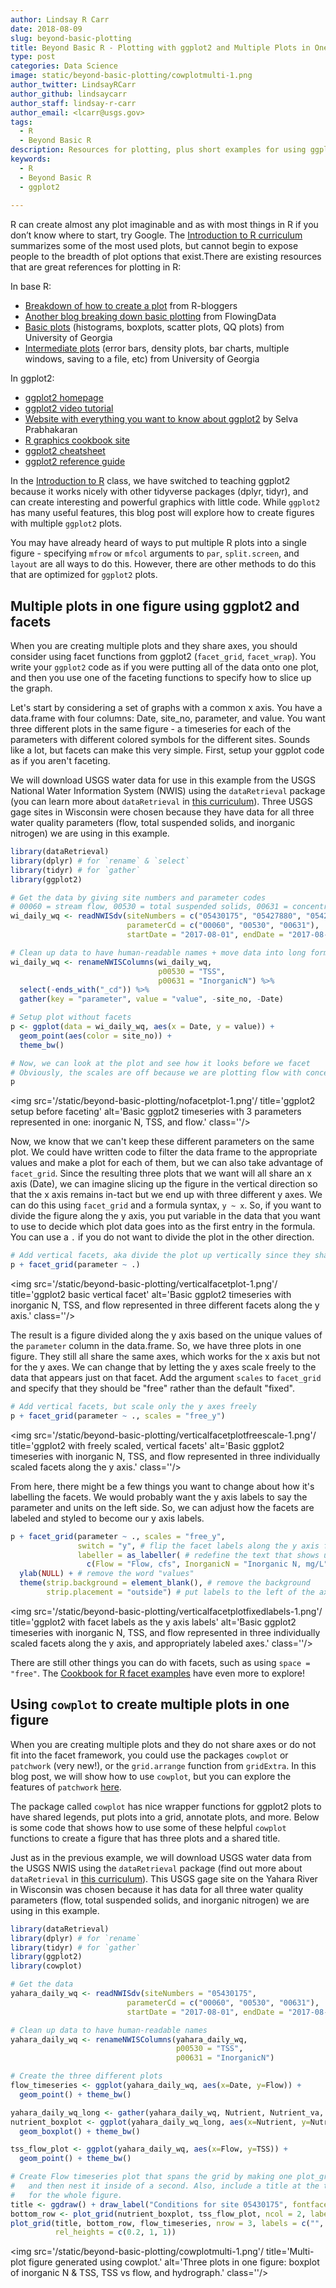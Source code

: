 ```yaml
---
author: Lindsay R Carr
date: 2018-08-09
slug: beyond-basic-plotting
title: Beyond Basic R - Plotting with ggplot2 and Multiple Plots in One Figure
type: post
categories: Data Science
image: static/beyond-basic-plotting/cowplotmulti-1.png
author_twitter: LindsayRCarr
author_github: lindsaycarr
author_staff: lindsay-r-carr
author_email: <lcarr@usgs.gov>
tags: 
  - R
  - Beyond Basic R
description: Resources for plotting, plus short examples for using ggplot2 for common use-cases and adding USGS style.
keywords:
  - R
  - Beyond Basic R
  - ggplot2
 
---
```

R can create almost any plot imaginable and as with most things in R if you don’t know where to start, try Google. The [Introduction to R curriculum](https://owi.usgs.gov/R/training-curriculum/intro-curriculum) summarizes some of the most used plots, but cannot begin to expose people to the breadth of plot options that exist.There are existing resources that are great references for plotting in R:

In base R:

-   [Breakdown of how to create a plot](https://www.r-bloggers.com/how-to-plot-a-graph-in-r/) from R-bloggers
-   [Another blog breaking down basic plotting](https://flowingdata.com/2012/12/17/getting-started-with-charts-in-r/) from FlowingData
-   [Basic plots](https://www.cyclismo.org/tutorial/R/plotting.html) (histograms, boxplots, scatter plots, QQ plots) from University of Georgia
-   [Intermediate plots](https://www.cyclismo.org/tutorial/R/intermediatePlotting.html) (error bars, density plots, bar charts, multiple windows, saving to a file, etc) from University of Georgia

In ggplot2:

-   [ggplot2 homepage](http://ggplot2.tidyverse.org/)
-   [ggplot2 video tutorial](https://www.youtube.com/watch?v=rsG-GgR0aEY)
-   [Website with everything you want to know about ggplot2](http://r-statistics.co/Complete-Ggplot2-Tutorial-Part1-With-R-Code.html) by Selva Prabhakaran
-   [R graphics cookbook site](http://www.cookbook-r.com/Graphs/)
-   [ggplot2 cheatsheet](https://www.rstudio.com/wp-content/uploads/2015/03/ggplot2-cheatsheet.pdf)
-   [ggplot2 reference guide](http://ggplot2.tidyverse.org/reference/)

In the [Introduction to R](https://owi.usgs.gov/R/training-curriculum/intro-curriculum) class, we have switched to teaching ggplot2 because it works nicely with other tidyverse packages (dplyr, tidyr), and can create interesting and powerful graphics with little code. While `ggplot2` has many useful features, this blog post will explore how to create figures with multiple `ggplot2` plots.

You may have already heard of ways to put multiple R plots into a single figure - specifying `mfrow` or `mfcol` arguments to `par`, `split.screen`, and `layout` are all ways to do this. However, there are other methods to do this that are optimized for `ggplot2` plots.

Multiple plots in one figure using ggplot2 and facets
-----------------------------------------------------

When you are creating multiple plots and they share axes, you should consider using facet functions from ggplot2 (`facet_grid`, `facet_wrap`). You write your `ggplot2` code as if you were putting all of the data onto one plot, and then you use one of the faceting functions to specify how to slice up the graph.

Let's start by considering a set of graphs with a common x axis. You have a data.frame with four columns: Date, site\_no, parameter, and value. You want three different plots in the same figure - a timeseries for each of the parameters with different colored symbols for the different sites. Sounds like a lot, but facets can make this very simple. First, setup your ggplot code as if you aren't faceting.

We will download USGS water data for use in this example from the USGS National Water Information System (NWIS) using the `dataRetrieval` package (you can learn more about `dataRetrieval` in [this curriculum](https://owi.usgs.gov/R/training-curriculum/usgs-packages/)). Three USGS gage sites in Wisconsin were chosen because they have data for all three water quality parameters (flow, total suspended solids, and inorganic nitrogen) we are using in this example.

``` r
library(dataRetrieval)
library(dplyr) # for `rename` & `select`
library(tidyr) # for `gather`
library(ggplot2)

# Get the data by giving site numbers and parameter codes
# 00060 = stream flow, 00530 = total suspended solids, 00631 = concentration of inorganic nitrogen 
wi_daily_wq <- readNWISdv(siteNumbers = c("05430175", "05427880", "05427927"),
                          parameterCd = c("00060", "00530", "00631"),
                          startDate = "2017-08-01", endDate = "2017-08-31")

# Clean up data to have human-readable names + move data into long format
wi_daily_wq <- renameNWISColumns(wi_daily_wq, 
                                 p00530 = "TSS",
                                 p00631 = "InorganicN") %>% 
  select(-ends_with("_cd")) %>% 
  gather(key = "parameter", value = "value", -site_no, -Date)

# Setup plot without facets
p <- ggplot(data = wi_daily_wq, aes(x = Date, y = value)) + 
  geom_point(aes(color = site_no)) + 
  theme_bw()

# Now, we can look at the plot and see how it looks before we facet
# Obviously, the scales are off because we are plotting flow with concentrations
p
```

<img src='/static/beyond-basic-plotting/nofacetplot-1.png'/ title='ggplot2 setup before faceting' alt='Basic ggplot2 timeseries with 3 parameters represented in one: inorganic N, TSS, and flow.' class=''/>

Now, we know that we can't keep these different parameters on the same plot. We could have written code to filter the data frame to the appropriate values and make a plot for each of them, but we can also take advantage of `facet_grid`. Since the resulting three plots that we want will all share an x axis (Date), we can imagine slicing up the figure in the vertical direction so that the x axis remains in-tact but we end up with three different y axes. We can do this using `facet_grid` and a formula syntax, `y ~ x`. So, if you want to divide the figure along the y axis, you put variable in the data that you want to use to decide which plot data goes into as the first entry in the formula. You can use a `.` if you do not want to divide the plot in the other direction.

``` r
# Add vertical facets, aka divide the plot up vertically since they share an x axis
p + facet_grid(parameter ~ .)
```

<img src='/static/beyond-basic-plotting/verticalfacetplot-1.png'/ title='ggplot2 basic vertical facet' alt='Basic ggplot2 timeseries with inorganic N, TSS, and flow represented in three different facets along the y axis.' class=''/>

The result is a figure divided along the y axis based on the unique values of the `parameter` column in the data.frame. So, we have three plots in one figure. They still all share the same axes, which works for the x axis but not for the y axes. We can change that by letting the y axes scale freely to the data that appears just on that facet. Add the argument `scales` to `facet_grid` and specify that they should be "free" rather than the default "fixed".

``` r
# Add vertical facets, but scale only the y axes freely
p + facet_grid(parameter ~ ., scales = "free_y")
```

<img src='/static/beyond-basic-plotting/verticalfacetplotfreescale-1.png'/ title='ggplot2 with freely scaled, vertical facets' alt='Basic ggplot2 timeseries with inorganic N, TSS, and flow represented in three individually scaled facets along the y axis.' class=''/>

From here, there might be a few things you want to change about how it's labelling the facets. We would probably want the y axis labels to say the parameter and units on the left side. So, we can adjust how the facets are labeled and styled to become our y axis labels.

``` r
p + facet_grid(parameter ~ ., scales = "free_y",
               switch = "y", # flip the facet labels along the y axis from the right side to the left
               labeller = as_labeller( # redefine the text that shows up for the facets
                 c(Flow = "Flow, cfs", InorganicN = "Inorganic N, mg/L", TSS = "TSS, mg/L"))) +
  ylab(NULL) + # remove the word "values"
  theme(strip.background = element_blank(), # remove the background
        strip.placement = "outside") # put labels to the left of the axis text
```

<img src='/static/beyond-basic-plotting/verticalfacetplotfixedlabels-1.png'/ title='ggplot2 with facet labels as the y axis labels' alt='Basic ggplot2 timeseries with inorganic N, TSS, and flow represented in three individually scaled facets along the y axis, and appropriately labeled axes.' class=''/>

There are still other things you can do with facets, such as using `space = "free"`. The [Cookbook for R facet examples](http://www.cookbook-r.com/Graphs/Facets_(ggplot2)/) have even more to explore!

Using `cowplot` to create multiple plots in one figure
------------------------------------------------------

When you are creating multiple plots and they do not share axes or do not fit into the facet framework, you could use the packages `cowplot` or `patchwork` (very new!), or the `grid.arrange` function from `gridExtra`. In this blog post, we will show how to use `cowplot`, but you can explore the features of `patchwork` [here](https://github.com/thomasp85/patchwork).

The package called `cowplot` has nice wrapper functions for ggplot2 plots to have shared legends, put plots into a grid, annotate plots, and more. Below is some code that shows how to use some of these helpful `cowplot` functions to create a figure that has three plots and a shared title.

Just as in the previous example, we will download USGS water data from the USGS NWIS using the `dataRetrieval` package (find out more about `dataRetrieval` in [this curriculum](https://owi.usgs.gov/R/training-curriculum/usgs-packages/)). This USGS gage site on the Yahara River in Wisconsin was chosen because it has data for all three water quality parameters (flow, total suspended solids, and inorganic nitrogen) we are using in this example.

``` r
library(dataRetrieval)
library(dplyr) # for `rename`
library(tidyr) # for `gather`
library(ggplot2)
library(cowplot)

# Get the data
yahara_daily_wq <- readNWISdv(siteNumbers = "05430175", 
                          parameterCd = c("00060", "00530", "00631"),
                          startDate = "2017-08-01", endDate = "2017-08-31")

# Clean up data to have human-readable names
yahara_daily_wq <- renameNWISColumns(yahara_daily_wq, 
                                     p00530 = "TSS",
                                     p00631 = "InorganicN")

# Create the three different plots
flow_timeseries <- ggplot(yahara_daily_wq, aes(x=Date, y=Flow)) + 
  geom_point() + theme_bw()

yahara_daily_wq_long <- gather(yahara_daily_wq, Nutrient, Nutrient_va, TSS, InorganicN)
nutrient_boxplot <- ggplot(yahara_daily_wq_long, aes(x=Nutrient, y=Nutrient_va)) +
  geom_boxplot() + theme_bw()

tss_flow_plot <- ggplot(yahara_daily_wq, aes(x=Flow, y=TSS)) + 
  geom_point() + theme_bw()

# Create Flow timeseries plot that spans the grid by making one plot_grid
#   and then nest it inside of a second. Also, include a title at the top 
#   for the whole figure. 
title <- ggdraw() + draw_label("Conditions for site 05430175", fontface='bold')
bottom_row <- plot_grid(nutrient_boxplot, tss_flow_plot, ncol = 2, labels = "AUTO")
plot_grid(title, bottom_row, flow_timeseries, nrow = 3, labels = c("", "", "C"),
          rel_heights = c(0.2, 1, 1))
```

<img src='/static/beyond-basic-plotting/cowplotmulti-1.png'/ title='Multi-plot figure generated using cowplot.' alt='Three plots in one figure: boxplot of inorganic N & TSS, TSS vs flow, and hydrograph.' class=''/>
